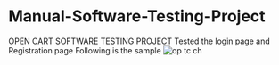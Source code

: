 # Manual-Software-Testing-Project
OPEN CART SOFTWARE TESTING PROJECT
Tested the login page and Registration page 
Following is the sample 
![op tc ch](https://github.com/tporchilai/Manual-Software-Testing-Project/assets/157615651/1c536d75-779e-4ae3-8c87-d5551640624e)
